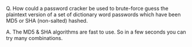  Q. How could a password cracker be used to brute-force guess the plaintext version of a set of dictionary word passwords which have been MD5 or SHA (non-salted) hashed.

 A. The MD5 & SHA algorithms are fast to use. So in a few seconds you can try many combinations.